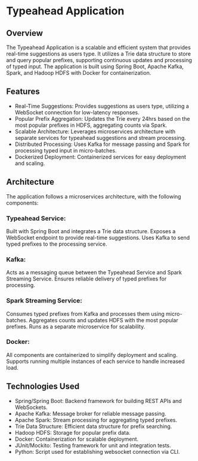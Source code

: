 # Typeahead Application

## Overview
The Typeahead Application is a scalable and efficient system that provides real-time suggestions as users type. It utilizes a Trie data structure to store and query popular prefixes, supporting continuous updates and processing of typed input. The application is built using Spring Boot, Apache Kafka, Spark, and Hadoop HDFS with Docker for containerization.

## Features
- Real-Time Suggestions: Provides suggestions as users type, utilizing a WebSocket connection for low-latency responses.
- Popular Prefix Aggregation: Updates the Trie every 24hrs based on the most popular prefixes in HDFS, aggregating counts via Spark.
- Scalable Architecture: Leverages microservices architecture with separate services for typeahead suggestions and stream processing.
- Distributed Processing: Uses Kafka for message passing and Spark for processing typed input in micro-batches.
- Dockerized Deployment: Containerized services for easy deployment and scaling.

## Architecture
The application follows a microservices architecture, with the following components:

### Typeahead Service:
Built with Spring Boot and integrates a Trie data structure.
Exposes a WebSocket endpoint to provide real-time suggestions.
Uses Kafka to send typed prefixes to the processing service.

### Kafka:
Acts as a messaging queue between the Typeahead Service and Spark Streaming Service.
Ensures reliable delivery of typed prefixes for processing.

### Spark Streaming Service:
Consumes typed prefixes from Kafka and processes them using micro-batches.
Aggregates counts and updates HDFS with the most popular prefixes.
Runs as a separate microservice for scalability.

### Docker:
All components are containerized to simplify deployment and scaling.
Supports running multiple instances of each service to handle increased load.

## Technologies Used
- Spring/Spring Boot: Backend framework for building REST APIs and WebSockets.
- Apache Kafka: Message broker for reliable message passing.
- Apache Spark: Stream processing for aggregating typed prefixes.
- Trie Data Structure: Efficient data structure for prefix searching.
- Hadoop HDFS: Storage for popular prefix data.
- Docker: Containerization for scalable deployment.
- JUnit/Mockito: Testing framework for unit and integration tests.
- Python: Script used for establishing websocket connection via CLI.